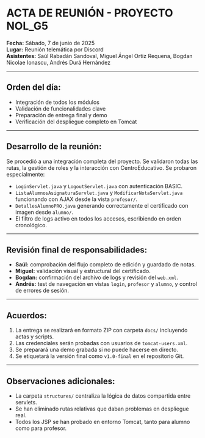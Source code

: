 # ACTA DE REUNIÓN - PROYECTO NOL_G5

**Fecha:** Sábado, 7 de junio de 2025  
**Lugar:** Reunión telemática por Discord  
**Asistentes:** Saúl Rabadán Sandoval, Miguel Ángel Ortiz Requena, Bogdan Nicolae Ionascu, Andrés Durá Hernández

---

## Orden del día:

- Integración de todos los módulos  
- Validación de funcionalidades clave  
- Preparación de entrega final y demo  
- Verificación del despliegue completo en Tomcat

---

## Desarrollo de la reunión:

Se procedió a una integración completa del proyecto. Se validaron todas las rutas, la gestión de roles y la interacción con CentroEducativo. Se probaron especialmente:

- `LoginServlet.java` y `LogoutServlet.java` con autenticación BASIC.  
- `ListaAlumnosAsignaturaServlet.java` y `ModificarNotaServlet.java` funcionando con AJAX desde la vista `profesor/`.  
- `DetallesAlumnoPRO.java` generando correctamente el certificado con imagen desde `alumno/`.  
- El filtro de logs activo en todos los accesos, escribiendo en orden cronológico.

---

## Revisión final de responsabilidades:

- **Saúl:** comprobación del flujo completo de edición y guardado de notas.  
- **Miguel:** validación visual y estructural del certificado.  
- **Bogdan:** confirmación del archivo de logs y revisión del `web.xml`.  
- **Andrés:** test de navegación en vistas `login`, `profesor` y `alumno`, y control de errores de sesión.

---

## Acuerdos:

1. La entrega se realizará en formato ZIP con carpeta `docs/` incluyendo actas y scripts.  
2. Las credenciales serán probadas con usuarios de `tomcat-users.xml`.  
3. Se preparará una demo grabada si no puede hacerse en directo.  
4. Se etiquetará la versión final como `v1.0-final` en el repositorio Git.

---

## Observaciones adicionales:

- La carpeta `structures/` centraliza la lógica de datos compartida entre servlets.  
- Se han eliminado rutas relativas que daban problemas en despliegue real.  
- Todos los JSP se han probado en entorno Tomcat, tanto para alumno como para profesor.


